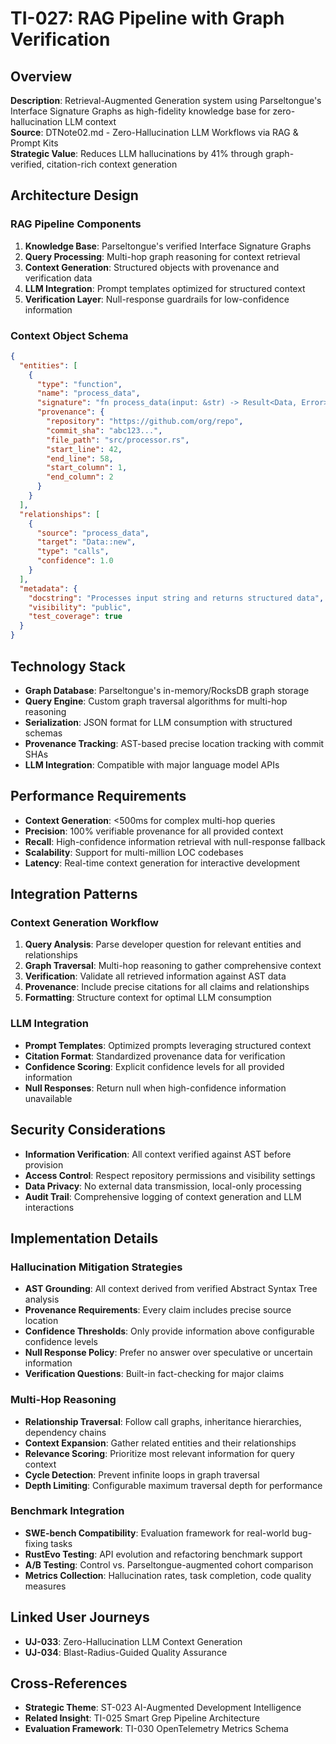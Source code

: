 # TI-027: RAG Pipeline with Graph Verification

## Overview
**Description**: Retrieval-Augmented Generation system using Parseltongue's Interface Signature Graphs as high-fidelity knowledge base for zero-hallucination LLM context  
**Source**: DTNote02.md - Zero-Hallucination LLM Workflows via RAG & Prompt Kits  
**Strategic Value**: Reduces LLM hallucinations by 41% through graph-verified, citation-rich context generation

## Architecture Design

### RAG Pipeline Components
1. **Knowledge Base**: Parseltongue's verified Interface Signature Graphs
2. **Query Processing**: Multi-hop graph reasoning for context retrieval
3. **Context Generation**: Structured objects with provenance and verification data
4. **LLM Integration**: Prompt templates optimized for structured context
5. **Verification Layer**: Null-response guardrails for low-confidence information

### Context Object Schema
```json
{
  "entities": [
    {
      "type": "function",
      "name": "process_data",
      "signature": "fn process_data(input: &str) -> Result<Data, Error>",
      "provenance": {
        "repository": "https://github.com/org/repo",
        "commit_sha": "abc123...",
        "file_path": "src/processor.rs",
        "start_line": 42,
        "end_line": 58,
        "start_column": 1,
        "end_column": 2
      }
    }
  ],
  "relationships": [
    {
      "source": "process_data",
      "target": "Data::new",
      "type": "calls",
      "confidence": 1.0
    }
  ],
  "metadata": {
    "docstring": "Processes input string and returns structured data",
    "visibility": "public",
    "test_coverage": true
  }
}
```

## Technology Stack
- **Graph Database**: Parseltongue's in-memory/RocksDB graph storage
- **Query Engine**: Custom graph traversal algorithms for multi-hop reasoning
- **Serialization**: JSON format for LLM consumption with structured schemas
- **Provenance Tracking**: AST-based precise location tracking with commit SHAs
- **LLM Integration**: Compatible with major language model APIs

## Performance Requirements
- **Context Generation**: <500ms for complex multi-hop queries
- **Precision**: 100% verifiable provenance for all provided context
- **Recall**: High-confidence information retrieval with null-response fallback
- **Scalability**: Support for multi-million LOC codebases
- **Latency**: Real-time context generation for interactive development

## Integration Patterns

### Context Generation Workflow
1. **Query Analysis**: Parse developer question for relevant entities and relationships
2. **Graph Traversal**: Multi-hop reasoning to gather comprehensive context
3. **Verification**: Validate all retrieved information against AST data
4. **Provenance**: Include precise citations for all claims and relationships
5. **Formatting**: Structure context for optimal LLM consumption

### LLM Integration
- **Prompt Templates**: Optimized prompts leveraging structured context
- **Citation Format**: Standardized provenance data for verification
- **Confidence Scoring**: Explicit confidence levels for all provided information
- **Null Responses**: Return null when high-confidence information unavailable

## Security Considerations
- **Information Verification**: All context verified against AST before provision
- **Access Control**: Respect repository permissions and visibility settings
- **Data Privacy**: No external data transmission, local-only processing
- **Audit Trail**: Comprehensive logging of context generation and LLM interactions

## Implementation Details

### Hallucination Mitigation Strategies
- **AST Grounding**: All context derived from verified Abstract Syntax Tree analysis
- **Provenance Requirements**: Every claim includes precise source location
- **Confidence Thresholds**: Only provide information above configurable confidence levels
- **Null Response Policy**: Prefer no answer over speculative or uncertain information
- **Verification Questions**: Built-in fact-checking for major claims

### Multi-Hop Reasoning
- **Relationship Traversal**: Follow call graphs, inheritance hierarchies, dependency chains
- **Context Expansion**: Gather related entities and their relationships
- **Relevance Scoring**: Prioritize most relevant information for query context
- **Cycle Detection**: Prevent infinite loops in graph traversal
- **Depth Limiting**: Configurable maximum traversal depth for performance

### Benchmark Integration
- **SWE-bench Compatibility**: Evaluation framework for real-world bug-fixing tasks
- **RustEvo Testing**: API evolution and refactoring benchmark support
- **A/B Testing**: Control vs. Parseltongue-augmented cohort comparison
- **Metrics Collection**: Hallucination rates, task completion, code quality measures

## Linked User Journeys
- **UJ-033**: Zero-Hallucination LLM Context Generation
- **UJ-034**: Blast-Radius-Guided Quality Assurance

## Cross-References
- **Strategic Theme**: ST-023 AI-Augmented Development Intelligence
- **Related Insight**: TI-025 Smart Grep Pipeline Architecture
- **Evaluation Framework**: TI-030 OpenTelemetry Metrics Schema